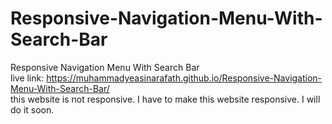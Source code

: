 # Responsive-Navigation-Menu-With-Search-Bar
Responsive Navigation Menu With Search Bar
<br>
live link: https://muhammadyeasinarafath.github.io/Responsive-Navigation-Menu-With-Search-Bar/
<br>
this website is not responsive. I have to make this website responsive. I will do it soon.
<br>
<br>
